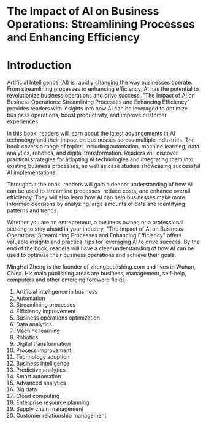 # The Impact of AI on Business Operations: Streamlining Processes and Enhancing Efficiency

# Introduction

Artificial Intelligence (AI) is rapidly changing the way businesses operate. From streamlining processes to enhancing efficiency, AI has the potential to revolutionize business operations and drive success. "The Impact of AI on Business Operations: Streamlining Processes and Enhancing Efficiency" provides readers with insights into how AI can be leveraged to optimize business operations, boost productivity, and improve customer experiences.

In this book, readers will learn about the latest advancements in AI technology and their impact on businesses across multiple industries. The book covers a range of topics, including automation, machine learning, data analytics, robotics, and digital transformation. Readers will discover practical strategies for adopting AI technologies and integrating them into existing business processes, as well as case studies showcasing successful AI implementations.

Throughout the book, readers will gain a deeper understanding of how AI can be used to streamline processes, reduce costs, and enhance overall efficiency. They will also learn how AI can help businesses make more informed decisions by analyzing large amounts of data and identifying patterns and trends.

Whether you are an entrepreneur, a business owner, or a professional seeking to stay ahead in your industry, "The Impact of AI on Business Operations: Streamlining Processes and Enhancing Efficiency" offers valuable insights and practical tips for leveraging AI to drive success. By the end of the book, readers will have a clear understanding of how AI can be used to optimize their business operations and achieve their goals.

MingHai Zheng is the founder of zhengpublishing.com and lives in Wuhan, China. His main publishing areas are business, management, self-help, computers and other emerging foreword fields.



1. Artificial intelligence in business
2. Automation
3. Streamlining processes
4. Efficiency improvement
5. Business operations optimization
6. Data analytics
7. Machine learning
8. Robotics
9. Digital transformation
10. Process improvement
11. Technology adoption
12. Business intelligence
13. Predictive analytics
14. Smart automation
15. Advanced analytics
16. Big data
17. Cloud computing
18. Enterprise resource planning
19. Supply chain management
20. Customer relationship management

